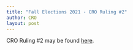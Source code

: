 ```yaml
---
title: "Fall Elections 2021 - CRO Ruling #2"
author: CRO
layout: post
---
```


CRO Ruling #2 may be found <a href="https://drive.google.com/file/d/11w_jEDVjBrsnknTKPGyN06ndLCJBhLTp/view?usp=sharing">here</a>.